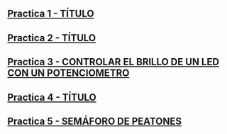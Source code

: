 ## [Practica 1 -  TÍTULO](Practica1.html)

## [Practica 2 -  TÍTULO](Practica2.html)

## [Practica 3 -  CONTROLAR EL BRILLO DE UN LED CON UN POTENCIOMETRO](Practica3.html)

## [Practica 4 -  TÍTULO](Practica4.html)

## [Practica 5 -  SEMÁFORO DE PEATONES](Practica5.html)
